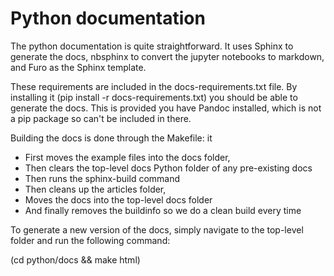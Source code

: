 # Python documentation

The python documentation is quite straightforward. It uses Sphinx to generate the docs, nbsphinx to convert the jupyter notebooks to markdown, and Furo as the Sphinx template. 

These requirements are included in the docs-requirements.txt file. By installing it (pip install -r docs-requirements.txt) you should be able to generate the docs. This is provided you have Pandoc installed, which is not a pip package so can't be included in there.

Building the docs is done through the Makefile: it 
- First moves the example files into the docs folder,
- Then clears the top-level docs Python folder of any pre-existing docs
- Then runs the sphinx-build command
- Then cleans up the articles folder,
- Moves the docs into the top-level docs folder
- And finally removes the buildinfo so we do a clean build every time

To generate a new version of the docs, simply navigate to the top-level folder and run the following command:

(cd python/docs && make html)